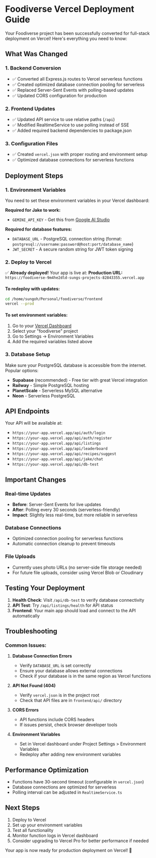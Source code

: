# Foodiverse Vercel Deployment Guide

Your Foodiverse project has been successfully converted for full-stack deployment on Vercel! Here's everything you need to know:

## What Was Changed

### 1. Backend Conversion
- ✅ Converted all Express.js routes to Vercel serverless functions
- ✅ Created optimized database connection pooling for serverless
- ✅ Replaced Server-Sent Events with polling-based updates
- ✅ Updated CORS configuration for production

### 2. Frontend Updates
- ✅ Updated API service to use relative paths (`/api`)
- ✅ Modified RealtimeService to use polling instead of SSE
- ✅ Added required backend dependencies to package.json

### 3. Configuration Files
- ✅ Created `vercel.json` with proper routing and environment setup
- ✅ Optimized database connections for serverless functions

## Deployment Steps

### 1. Environment Variables
You need to set these environment variables in your Vercel dashboard:

**Required for Jake to work:**
- `GEMINI_API_KEY` - Get this from [Google AI Studio](https://makersuite.google.com/app/apikey)

**Required for database features:**
- `DATABASE_URL` - PostgreSQL connection string (format: `postgresql://username:password@host:port/database_name`)
- `JWT_SECRET` - A secure random string for JWT token signing

### 2. Deploy to Vercel

✅ **Already deployed!** Your app is live at:
**Production URL:** `https://foodiverse-9m4he2dld-sungs-projects-82843355.vercel.app`

#### To redeploy with updates:
```bash
cd /home/sungoh/Personal/foodiverse/frontend
vercel --prod
```

#### To set environment variables:
1. Go to your [Vercel Dashboard](https://vercel.com/dashboard)
2. Select your "foodiverse" project
3. Go to Settings → Environment Variables
4. Add the required variables listed above

### 3. Database Setup
Make sure your PostgreSQL database is accessible from the internet. Popular options:
- **Supabase** (recommended) - Free tier with great Vercel integration
- **Railway** - Simple PostgreSQL hosting
- **PlanetScale** - Serverless MySQL alternative
- **Neon** - Serverless PostgreSQL

## API Endpoints

Your API will be available at:
- `https://your-app.vercel.app/api/auth/login`
- `https://your-app.vercel.app/api/auth/register`
- `https://your-app.vercel.app/api/listings`
- `https://your-app.vercel.app/api/leaderboard`
- `https://your-app.vercel.app/api/recipes/suggest`
- `https://your-app.vercel.app/api/jake/chat`
- `https://your-app.vercel.app/api/db-test`

## Important Changes

### Real-time Updates
- **Before**: Server-Sent Events for live updates
- **After**: Polling every 30 seconds (serverless-friendly)
- **Impact**: Slightly less real-time, but more reliable in serverless

### Database Connections
- Optimized connection pooling for serverless functions
- Automatic connection cleanup to prevent timeouts

### File Uploads
- Currently uses photo URLs (no server-side file storage needed)
- For future file uploads, consider using Vercel Blob or Cloudinary

## Testing Your Deployment

1. **Health Check**: Visit `/api/db-test` to verify database connectivity
2. **API Test**: Try `/api/listings/health` for API status
3. **Frontend**: Your main app should load and connect to the API automatically

## Troubleshooting

### Common Issues:

1. **Database Connection Errors**
   - Verify `DATABASE_URL` is set correctly
   - Ensure your database allows external connections
   - Check if your database is in the same region as Vercel functions

2. **API Not Found (404)**
   - Verify `vercel.json` is in the project root
   - Check that API files are in `frontend/api/` directory

3. **CORS Errors**
   - API functions include CORS headers
   - If issues persist, check browser developer tools

4. **Environment Variables**
   - Set in Vercel dashboard under Project Settings > Environment Variables
   - Redeploy after adding new environment variables

## Performance Optimization

- Functions have 30-second timeout (configurable in `vercel.json`)
- Database connections are optimized for serverless
- Polling interval can be adjusted in `RealtimeService.ts`

## Next Steps

1. Deploy to Vercel
2. Set up your environment variables
3. Test all functionality
4. Monitor function logs in Vercel dashboard
5. Consider upgrading to Vercel Pro for better performance if needed

Your app is now ready for production deployment on Vercel! 🚀
